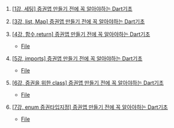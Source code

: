 1. [[1강, 세팅] 증권앱 만들기 전에 꼭 알아야하는 Dart기초](https://youtu.be/7--KbWiAw08?list=PLDtzZPtOGenbc0lZJ1QisADXqTIxD1q_L)

2. [[3강, list, Map] 증권앱 만들기 전에 꼭 알아야하는 Dart기초](https://youtu.be/WJK-FECgrZI)

3. [[4강, 함수,return] 증권앱 만들기 전에 꼭 알아야하는 Dart기초](https://youtu.be/0JoqpDrxmY4)
    - [File](./Code/ex3_func.dart)

4. [[5강, imports] 증권앱 만들기 전에 꼭 알아야하는 Dart기초](https://youtu.be/i81tnSzkcI8)
    - [File](./Code/ex4_imports.dart)

5. [[6강, 증권을 위한 class] 증권앱 만들기 전에 꼭 알아야하는 Dart기초](https://youtu.be/ciPO713rBa0)
    - [File](./Code/ex5_class.dart)

6. [[7강, enum 증권타입지정] 증권앱 만들기 전에 꼭 알아야하는 Dart기초](https://youtu.be/Z0dCWCdxM1Y)
    - [File](./Code/ex6_enum.dart)